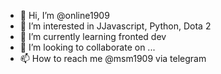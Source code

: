- 👋 Hi, I’m @online1909
- 👀 I’m interested in JJavascript, Python, Dota 2
- 🌱 I’m currently learning fronted dev
- 💞️ I’m looking to collaborate on ...
- 📫 How to reach me @msm1909 via telegram

<!---
online1909/online1909 is a ✨ special ✨ repository because its `README.md` (this file) appears on your GitHub profile.
You can click the Preview link to take a look at your changes.
--->
